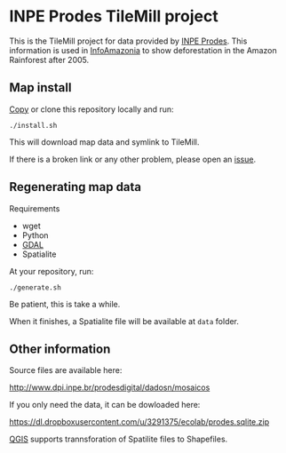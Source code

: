 # INPE Prodes TileMill project

This is the TileMill project for data provided by [INPE Prodes](http://www.obt.inpe.br/prodes/index.php). This information is used in [InfoAmazonia](http://InfoAmazonia.org) to show deforestation in the Amazon Rainforest after 2005.

## Map install

[Copy](https://github.com/oeco/inpe-prodes/archive/master.zip) or clone this repository locally and run:

	./install.sh

This will download map data and symlink to TileMill.  

If there is a broken link or any other problem, please open an [issue](https://github.com/oeco/inpe-prodes/issues).

## Regenerating map data

Requirements

* wget
* Python
* [GDAL](www.gdal.org)
* Spatialite

At your repository, run:

    ./generate.sh

Be patient, this is take a while. 

When it finishes, a Spatialite file will be available at `data` folder.

## Other information

Source files are available here:

http://www.dpi.inpe.br/prodesdigital/dadosn/mosaicos

If you only need the data, it can be dowloaded here:

https://dl.dropboxusercontent.com/u/3291375/ecolab/prodes.sqlite.zip

[QGIS](www.qgis.org) supports trannsforation of Spatilite files to Shapefiles.
